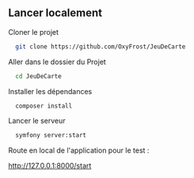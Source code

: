 
## Lancer localement

Cloner le projet

```bash
  git clone https://github.com/OxyFrost/JeuDeCarte
```

Aller dans le dossier du Projet

```bash
  cd JeuDeCarte
```

Installer les dépendances

```bash
  composer install
```

Lancer le serveur

```bash
  symfony server:start
```

Route en local de l'application pour le test :

http://127.0.0.1:8000/start

